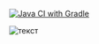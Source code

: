 [![Java CI with Gradle](https://github.com/MilanaVladimirKi/5Selenide2/actions/workflows/gradle.yml/badge.svg)](https://github.com/MilanaVladimirKi/5Selenide2/actions/workflows/gradle.yml)

![текст](https://sun9-21.userapi.com/impg/57sxBbgCsuXvM-6cHr2GOms5GCi-N8AKm5EI1g/RrHjs4wai7U.jpg?size=1920x1080&quality=95&sign=83eb132fb53c1a68d200f32937f7fbfc&type=album)

